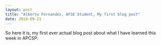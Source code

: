 ```yaml
---
layout: post
title: "Alberto Fernandez, AFSE Student, My first blog post"
date: 2018-09-21
---
```


So here it is, my first ever actual blog post about what I have learned this week in APCSP.
